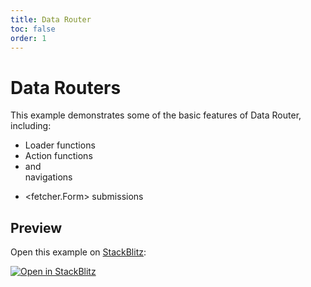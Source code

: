 ```yaml
---
title: Data Router
toc: false
order: 1
---
```


# Data Routers

This example demonstrates some of the basic features of Data Router, including:

- Loader functions
- Action functions
- <Link> and <Form> navigations
- <fetcher.Form> submissions

## Preview

Open this example on [StackBlitz](https://stackblitz.com):

[![Open in StackBlitz](https://developer.stackblitz.com/img/open_in_stackblitz.svg)](https://stackblitz.com/github/khulnasoft/react-bridging/tree/main/examples/data-router?file=src/App.tsx)
